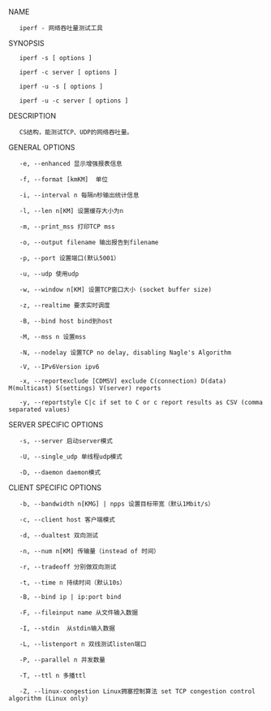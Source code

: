 NAME

       iperf - 网络吞吐量测试工具

SYNOPSIS

       iperf -s [ options ]

       iperf -c server [ options ]

       iperf -u -s [ options ]

       iperf -u -c server [ options ]

DESCRIPTION

       CS结构，能测试TCP、UDP的网络吞吐量。

GENERAL OPTIONS

       -e, --enhanced 显示增强报表信息

       -f, --format [kmKM]  单位

       -i, --interval n 每隔n秒输出统计信息

       -l, --len n[KM] 设置缓存大小为n

       -m, --print_mss 打印TCP mss

       -o, --output filename 输出报告到filename

       -p, --port 设置端口(默认5001）

       -u, --udp 使用udp

       -w, --window n[KM] 设置TCP窗口大小 (socket buffer size)

       -z, --realtime 要求实时调度

       -B, --bind host bind到host

       -M, --mss n 设置mss

       -N, --nodelay 设置TCP no delay, disabling Nagle's Algorithm

       -V, --IPv6Version ipv6

       -x, --reportexclude [CDMSV] exclude C(connection) D(data) M(multicast) S(settings) V(server) reports

       -y, --reportstyle C|c if set to C or c report results as CSV (comma separated values)

SERVER SPECIFIC OPTIONS

       -s, --server 启动server模式

       -U, --single_udp 单线程udp模式

       -D, --daemon daemon模式

CLIENT SPECIFIC OPTIONS

       -b, --bandwidth n[KMG] | npps 设置目标带宽（默认1Mbit/s）

       -c, --client host 客户端模式

       -d, --dualtest 双向测试

       -n, --num n[KM] 传输量（instead of 时间）

       -r, --tradeoff 分别做双向测试

       -t, --time n 持续时间（默认10s）

       -B, --bind ip | ip:port bind

       -F, --fileinput name 从文件输入数据

       -I, --stdin  从stdin输入数据

       -L, --listenport n 双线测试listen端口

       -P, --parallel n 并发数量

       -T, --ttl n 多播ttl

       -Z, --linux-congestion Linux拥塞控制算法 set TCP congestion control algorithm (Linux only)

